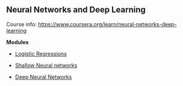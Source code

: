 ## Neural Networks and Deep Learning
Course info: https://www.coursera.org/learn/neural-networks-deep-learning

**Modules**

* [Logistic Regressions](https://github.com/JanelChumley/coursera_deep_learning_ai/tree/master/neural_networks_and_deep_learning/week2_logistic_regression)

* [Shallow Neural networks](https://github.com/JanelChumley/coursera_deep_learning_ai/tree/master/neural_networks_and_deep_learning/week3_shallow_neural_network)

* [Deep Neural Networks](https://github.com/JanelChumley/coursera_deep_learning_ai/tree/master/neural_networks_and_deep_learning/week4-deep_neural_network)
